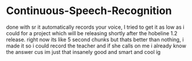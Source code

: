 # Continuous-Speech-Recognition
done with sr it automatically records your voice, I tried to get it as low as i could for a project which will be releasing shortly after the hobeline 1.2 release.
right now its like 5 second chunks but thats better than nothing, i made it so i could record the teacher and if she calls on me i already know the answer cus im just  that insanely good and smart and cool ig
